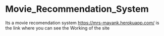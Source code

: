 # Movie_Recommendation_System
Its a movie recomendation system 
https://mrs-mayank.herokuapp.com/ is the link where you can see the Working of the site
